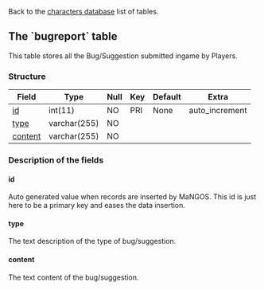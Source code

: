 Back to the [characters database](charactersdb_struct) list of tables.

The \`bugreport\` table
-----------------------

This table stores all the Bug/Suggestion submitted ingame by Players.

### Structure

| **Field**                    | **Type**     | **Null** | **Key** | **Default** | **Extra**       |
|------------------------------|--------------|----------|---------|-------------|-----------------|
| [id](Bugreport#id)           | int(11)      | NO       | PRI     | None        | auto\_increment |
| [type](Bugreport#type)       | varchar(255) | NO       |         |             |                 |
| [content](Bugreport#content) | varchar(255) | NO       |         |             |                 |

### Description of the fields

#### id

Auto generated value when records are inserted by MaNGOS. This id is just here to be a primary key and eases the data insertion.

#### type

The text description of the type of bug/suggestion.

#### content

The text content of the bug/suggestion.
